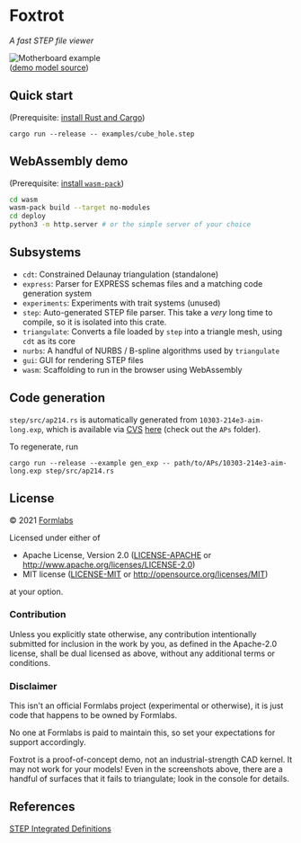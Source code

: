 # Foxtrot
_A fast STEP file viewer_

![Motherboard example](https://mattkeeter.com/projects/foxtrot/rpi.png)  
([demo model source](https://grabcad.com/library/raspberry-pi-3-reference-design-model-b-rpi-raspberrypi-raspberry-pi-1))

## Quick start
(Prerequisite: [install Rust and Cargo](https://doc.rust-lang.org/cargo/getting-started/installation.html))
```
cargo run --release -- examples/cube_hole.step
```

## WebAssembly demo
(Prerequisite: [install `wasm-pack`](https://rustwasm.github.io/wasm-pack/installer/))
```sh
cd wasm
wasm-pack build --target no-modules
cd deploy
python3 -m http.server # or the simple server of your choice
```

## Subsystems
- `cdt`: Constrained Delaunay triangulation (standalone)
- `express`: Parser for EXPRESS schemas files and a matching code generation
  system
- `experiments`: Experiments with trait systems (unused)
- `step`: Auto-generated STEP file parser.  This take a _very_ long time to
  compile, so it is isolated into this crate.
- `triangulate`: Converts a file loaded by `step` into a triangle mesh, using
  `cdt` as its core
- `nurbs`: A handful of NURBS / B-spline algorithms used by `triangulate`
- `gui`: GUI for rendering STEP files
- `wasm`: Scaffolding to run in the browser using WebAssembly

## Code generation
`step/src/ap214.rs` is automatically generated from
`10303-214e3-aim-long.exp`, which is available via [CVS](https://en.wikipedia.org/wiki/Concurrent_Versions_System) [here](http://www.steptools.com/stds/help/cvshowto.html)
(check out the `APs` folder).

To regenerate, run
```
cargo run --release --example gen_exp -- path/to/APs/10303-214e3-aim-long.exp step/src/ap214.rs
```

## License
© 2021 [Formlabs](https://formlabs.com)

Licensed under either of

 * Apache License, Version 2.0
   ([LICENSE-APACHE](LICENSE-APACHE) or http://www.apache.org/licenses/LICENSE-2.0)
 * MIT license
   ([LICENSE-MIT](LICENSE-MIT) or http://opensource.org/licenses/MIT)

at your option.

### Contribution

Unless you explicitly state otherwise, any contribution intentionally submitted
for inclusion in the work by you, as defined in the Apache-2.0 license, shall be
dual licensed as above, without any additional terms or conditions.

### Disclaimer
This isn't an official Formlabs project (experimental or otherwise),
it is just code that happens to be owned by Formlabs.

No one at Formlabs is paid to maintain this,
so set your expectations for support accordingly.

Foxtrot is a proof-of-concept demo, not an industrial-strength CAD kernel.
It may not work for your models!
Even in the screenshots above,
there are a handful of surfaces that it fails to triangulate;
look in the console for details.

## References
[STEP Integrated Definitions](https://www.steptools.com/stds/stp_expg/aim.html)
